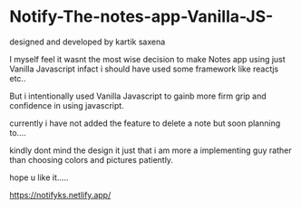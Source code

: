 # Notify-The-notes-app-Vanilla-JS-
designed and developed by kartik saxena


I myself feel it wasnt the most wise decision to make Notes app using just Vanilla Javascript infact i should have used some framework like reactjs etc..

But i intentionally used Vanilla Javascript to gainb more firm grip and confidence in using javascript.

currently i have not added the feature to delete a note but soon planning to....


kindly dont mind the design it just that i am more a implementing guy rather than choosing colors and pictures patiently.

hope u like it.....

https://notifyks.netlify.app/
